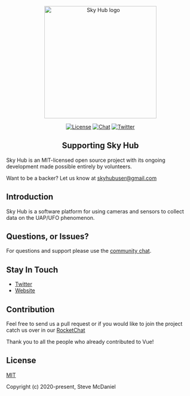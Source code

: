 <p align="center"><a href="https://skyhub.org" target="_blank" rel="noopener noreferrer"><img width="300" src="https://wordpress.skyhub.org/wp-content/uploads/2020/04/basic-file-1-768x349.png" alt="Sky Hub logo"></a></p>

<p align="center">
  <a href="http://skyhub.org"><img src="https://img.shields.io/badge/license-MIT-brightgreen" alt="License"></a>
  <a href="https://chat.skyhub.org/"><img src="https://img.shields.io/badge/chat-on%20Rocket-red" alt="Chat"></a>
  <a href="https://twitter.com/SkyHub10"><img src="https://img.shields.io/twitter/follow/SkyHub10?label=Sky%20Hub&style=social" alt="Twitter"></a>
  <br>
</p>

<h2 align="center">Supporting Sky Hub</h2>

Sky Hub is an MIT-licensed open source project with its ongoing development made possible entirely by volunteers.

Want to be a backer?  Let us know at skyhubuser@gmail.com


## Introduction

Sky Hub is a software platform for using cameras and sensors to collect data on the UAP/UFO phenomenon.



## Questions, or Issues?

For questions and support please use the [community chat](https://chat.skyhub.org/).


## Stay In Touch

- [Twitter](https://twitter.com/SkyHub10)
- [Website](https://skyhub.org)


## Contribution

Feel free to send us a pull request or if you would like to join the project catch us over in our [RocketChat](https://chat.skyhub.org)

Thank you to all the people who already contributed to Vue!



## License

[MIT](http://opensource.org/licenses/MIT)

Copyright (c) 2020-present, Steve McDaniel
